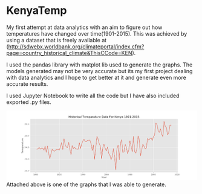# KenyaTemp
My first attempt at data analytics with an aim to figure out how temperatures have changed over time(1901-2015).
This was achieved by using a dataset that is freely available at (http://sdwebx.worldbank.org/climateportal/index.cfm?page=country_historical_climate&ThisCCode=KEN).

I used the pandas library with matplot lib used to generate the graphs. The models generated may not be very accurate but its my first project dealing with data analytics and I hope to get better at it and generate even more accurate results.

I used Jupyter Notebook to write all the code but I have also included exported .py files.

![alt text](histTemp.png "A screenshot of the generated graph for period: 1901-2015")
Attached above is one of the graphs that I was able to generate.
